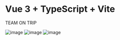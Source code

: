 # Vue 3 + TypeScript + Vite

TEAM ON TRIP

![image](https://user-images.githubusercontent.com/43533811/211333452-543c3b63-c4b2-426e-9425-f4b51d4a8812.png)
![image](https://user-images.githubusercontent.com/43533811/211333558-ea154d94-49ec-4e41-be23-085ccce3b3a1.png)
![image](https://user-images.githubusercontent.com/43533811/211333641-1eb9d7dd-bae5-4e5f-a5ed-d593320130c2.png)
